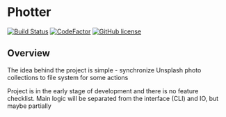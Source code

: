 # Photter

[![Build Status](https://dev.azure.com/markupcode/photter/_apis/build/status/markupCode.photter?branchName=develop)](https://dev.azure.com/markupcode/photter/_build/latest?definitionId=1&branchName=develop)
[![CodeFactor](https://www.codefactor.io/repository/github/markupcode/photter/badge)](https://www.codefactor.io/repository/github/markupcode/photter)
[![GitHub license](https://img.shields.io/github/license/markupCode/photter.svg?style=social)](https://github.com/markupCode/photter/blob/develop/LICENSE)

## Overview

The idea behind the project is simple - synchronize Unsplash photo collections to file system for some actions

Project is in the early stage of development and there is no feature checklist. Main logic will be separated from the interface (CLI) and IO, but maybe partially
